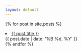 ```yaml
---
layout: default
---
```


{% for post in site.posts %}
  <li>
    <a href="{{ post.url | relative_url }}">{{ post.title }}</a><br>
    {{ post.date | date: '%B %d, %Y' }}
  </li>
{% endfor %}
